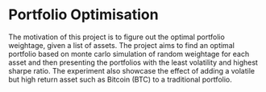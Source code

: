# Portfolio Optimisation

The motivation of this project is to figure out the optimal portfolio weightage, given a list of assets. The project aims to find an optimal portfolio based on monte carlo simulation of random weightage for each asset and then presenting the portfolios with the least volatility and highest sharpe ratio. The experiment also showcase the effect of adding a volatile but high return asset such as Bitcoin (BTC) to a traditional portfolio.
